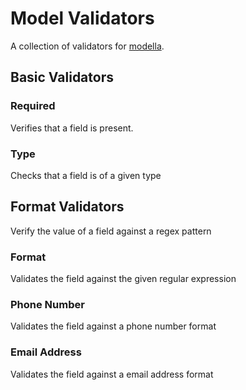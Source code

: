 # Model Validators

A collection of validators for
[modella](https://github.com/MatthewMueller/modella).

## Basic Validators

### Required

Verifies that a field is present.

### Type

Checks that a field is of a given type


## Format Validators

Verify the value of a field against a regex pattern


### Format

Validates the field against the given regular expression


### Phone Number

Validates the field against a phone number format


### Email Address

Validates the field against a email address format
